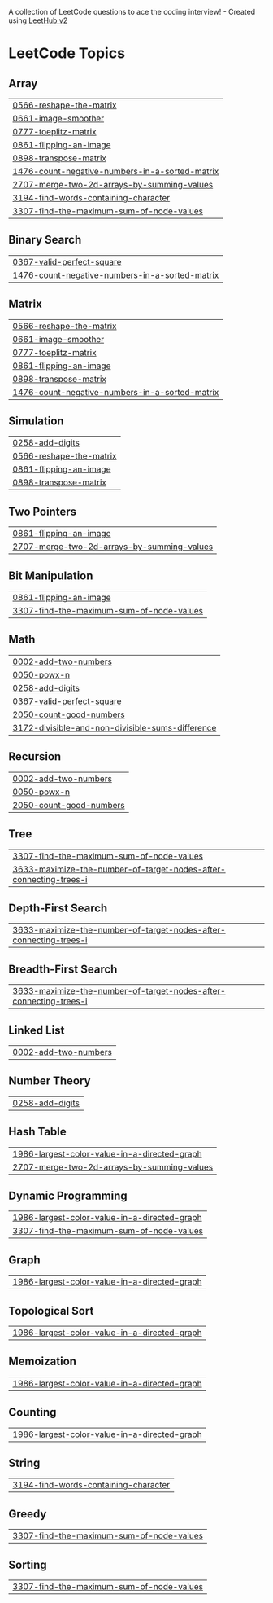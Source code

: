 A collection of LeetCode questions to ace the coding interview! - Created using [LeetHub v2](https://github.com/arunbhardwaj/LeetHub-2.0)
<!---LeetCode Topics Start-->
# LeetCode Topics
## Array
|  |
| ------- |
| [0566-reshape-the-matrix](https://github.com/Varshithanukarapu/leetcode/tree/master/0566-reshape-the-matrix) |
| [0661-image-smoother](https://github.com/Varshithanukarapu/leetcode/tree/master/0661-image-smoother) |
| [0777-toeplitz-matrix](https://github.com/Varshithanukarapu/leetcode/tree/master/0777-toeplitz-matrix) |
| [0861-flipping-an-image](https://github.com/Varshithanukarapu/leetcode/tree/master/0861-flipping-an-image) |
| [0898-transpose-matrix](https://github.com/Varshithanukarapu/leetcode/tree/master/0898-transpose-matrix) |
| [1476-count-negative-numbers-in-a-sorted-matrix](https://github.com/Varshithanukarapu/leetcode/tree/master/1476-count-negative-numbers-in-a-sorted-matrix) |
| [2707-merge-two-2d-arrays-by-summing-values](https://github.com/Varshithanukarapu/leetcode/tree/master/2707-merge-two-2d-arrays-by-summing-values) |
| [3194-find-words-containing-character](https://github.com/Varshithanukarapu/leetcode/tree/master/3194-find-words-containing-character) |
| [3307-find-the-maximum-sum-of-node-values](https://github.com/Varshithanukarapu/leetcode/tree/master/3307-find-the-maximum-sum-of-node-values) |
## Binary Search
|  |
| ------- |
| [0367-valid-perfect-square](https://github.com/Varshithanukarapu/leetcode/tree/master/0367-valid-perfect-square) |
| [1476-count-negative-numbers-in-a-sorted-matrix](https://github.com/Varshithanukarapu/leetcode/tree/master/1476-count-negative-numbers-in-a-sorted-matrix) |
## Matrix
|  |
| ------- |
| [0566-reshape-the-matrix](https://github.com/Varshithanukarapu/leetcode/tree/master/0566-reshape-the-matrix) |
| [0661-image-smoother](https://github.com/Varshithanukarapu/leetcode/tree/master/0661-image-smoother) |
| [0777-toeplitz-matrix](https://github.com/Varshithanukarapu/leetcode/tree/master/0777-toeplitz-matrix) |
| [0861-flipping-an-image](https://github.com/Varshithanukarapu/leetcode/tree/master/0861-flipping-an-image) |
| [0898-transpose-matrix](https://github.com/Varshithanukarapu/leetcode/tree/master/0898-transpose-matrix) |
| [1476-count-negative-numbers-in-a-sorted-matrix](https://github.com/Varshithanukarapu/leetcode/tree/master/1476-count-negative-numbers-in-a-sorted-matrix) |
## Simulation
|  |
| ------- |
| [0258-add-digits](https://github.com/Varshithanukarapu/leetcode/tree/master/0258-add-digits) |
| [0566-reshape-the-matrix](https://github.com/Varshithanukarapu/leetcode/tree/master/0566-reshape-the-matrix) |
| [0861-flipping-an-image](https://github.com/Varshithanukarapu/leetcode/tree/master/0861-flipping-an-image) |
| [0898-transpose-matrix](https://github.com/Varshithanukarapu/leetcode/tree/master/0898-transpose-matrix) |
## Two Pointers
|  |
| ------- |
| [0861-flipping-an-image](https://github.com/Varshithanukarapu/leetcode/tree/master/0861-flipping-an-image) |
| [2707-merge-two-2d-arrays-by-summing-values](https://github.com/Varshithanukarapu/leetcode/tree/master/2707-merge-two-2d-arrays-by-summing-values) |
## Bit Manipulation
|  |
| ------- |
| [0861-flipping-an-image](https://github.com/Varshithanukarapu/leetcode/tree/master/0861-flipping-an-image) |
| [3307-find-the-maximum-sum-of-node-values](https://github.com/Varshithanukarapu/leetcode/tree/master/3307-find-the-maximum-sum-of-node-values) |
## Math
|  |
| ------- |
| [0002-add-two-numbers](https://github.com/Varshithanukarapu/leetcode/tree/master/0002-add-two-numbers) |
| [0050-powx-n](https://github.com/Varshithanukarapu/leetcode/tree/master/0050-powx-n) |
| [0258-add-digits](https://github.com/Varshithanukarapu/leetcode/tree/master/0258-add-digits) |
| [0367-valid-perfect-square](https://github.com/Varshithanukarapu/leetcode/tree/master/0367-valid-perfect-square) |
| [2050-count-good-numbers](https://github.com/Varshithanukarapu/leetcode/tree/master/2050-count-good-numbers) |
| [3172-divisible-and-non-divisible-sums-difference](https://github.com/Varshithanukarapu/leetcode/tree/master/3172-divisible-and-non-divisible-sums-difference) |
## Recursion
|  |
| ------- |
| [0002-add-two-numbers](https://github.com/Varshithanukarapu/leetcode/tree/master/0002-add-two-numbers) |
| [0050-powx-n](https://github.com/Varshithanukarapu/leetcode/tree/master/0050-powx-n) |
| [2050-count-good-numbers](https://github.com/Varshithanukarapu/leetcode/tree/master/2050-count-good-numbers) |
## Tree
|  |
| ------- |
| [3307-find-the-maximum-sum-of-node-values](https://github.com/Varshithanukarapu/leetcode/tree/master/3307-find-the-maximum-sum-of-node-values) |
| [3633-maximize-the-number-of-target-nodes-after-connecting-trees-i](https://github.com/Varshithanukarapu/leetcode/tree/master/3633-maximize-the-number-of-target-nodes-after-connecting-trees-i) |
## Depth-First Search
|  |
| ------- |
| [3633-maximize-the-number-of-target-nodes-after-connecting-trees-i](https://github.com/Varshithanukarapu/leetcode/tree/master/3633-maximize-the-number-of-target-nodes-after-connecting-trees-i) |
## Breadth-First Search
|  |
| ------- |
| [3633-maximize-the-number-of-target-nodes-after-connecting-trees-i](https://github.com/Varshithanukarapu/leetcode/tree/master/3633-maximize-the-number-of-target-nodes-after-connecting-trees-i) |
## Linked List
|  |
| ------- |
| [0002-add-two-numbers](https://github.com/Varshithanukarapu/leetcode/tree/master/0002-add-two-numbers) |
## Number Theory
|  |
| ------- |
| [0258-add-digits](https://github.com/Varshithanukarapu/leetcode/tree/master/0258-add-digits) |
## Hash Table
|  |
| ------- |
| [1986-largest-color-value-in-a-directed-graph](https://github.com/Varshithanukarapu/leetcode/tree/master/1986-largest-color-value-in-a-directed-graph) |
| [2707-merge-two-2d-arrays-by-summing-values](https://github.com/Varshithanukarapu/leetcode/tree/master/2707-merge-two-2d-arrays-by-summing-values) |
## Dynamic Programming
|  |
| ------- |
| [1986-largest-color-value-in-a-directed-graph](https://github.com/Varshithanukarapu/leetcode/tree/master/1986-largest-color-value-in-a-directed-graph) |
| [3307-find-the-maximum-sum-of-node-values](https://github.com/Varshithanukarapu/leetcode/tree/master/3307-find-the-maximum-sum-of-node-values) |
## Graph
|  |
| ------- |
| [1986-largest-color-value-in-a-directed-graph](https://github.com/Varshithanukarapu/leetcode/tree/master/1986-largest-color-value-in-a-directed-graph) |
## Topological Sort
|  |
| ------- |
| [1986-largest-color-value-in-a-directed-graph](https://github.com/Varshithanukarapu/leetcode/tree/master/1986-largest-color-value-in-a-directed-graph) |
## Memoization
|  |
| ------- |
| [1986-largest-color-value-in-a-directed-graph](https://github.com/Varshithanukarapu/leetcode/tree/master/1986-largest-color-value-in-a-directed-graph) |
## Counting
|  |
| ------- |
| [1986-largest-color-value-in-a-directed-graph](https://github.com/Varshithanukarapu/leetcode/tree/master/1986-largest-color-value-in-a-directed-graph) |
## String
|  |
| ------- |
| [3194-find-words-containing-character](https://github.com/Varshithanukarapu/leetcode/tree/master/3194-find-words-containing-character) |
## Greedy
|  |
| ------- |
| [3307-find-the-maximum-sum-of-node-values](https://github.com/Varshithanukarapu/leetcode/tree/master/3307-find-the-maximum-sum-of-node-values) |
## Sorting
|  |
| ------- |
| [3307-find-the-maximum-sum-of-node-values](https://github.com/Varshithanukarapu/leetcode/tree/master/3307-find-the-maximum-sum-of-node-values) |
<!---LeetCode Topics End-->